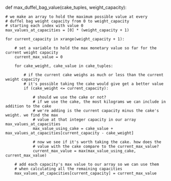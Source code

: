 def max_duffel_bag_value(cake_tuples, weight_capacity):

    # we make an array to hold the maximum possible value at every
    # duffel bag weight capacity from 0 to weight_capacity
    # starting each index with value 0
    max_values_at_capacities = [0] * (weight_capacity + 1)

    for current_capacity in xrange(weight_capacity + 1):

        # set a variable to hold the max monetary value so far for the current weight capacity
        current_max_value = 0

        for cake_weight, cake_value in cake_tuples:

            # if the current cake weighs as much or less than the current weight capacity
            # it's possible taking the cake would give get a better value
            if (cake_weight <= current_capacity):

                # should we use the cake or not?
                # if we use the cake, the most kilograms we can include in addition to the cake
                # we're adding is the current capacity minus the cake's weight. we find the max
                # value at that integer capacity in our array max_values_at_capacities
                max_value_using_cake = cake_value + max_values_at_capacities[current_capacity - cake_weight]

                # now we see if it's worth taking the cake. how does the
                # value with the cake compare to the current_max_value?
                current_max_value = max(max_value_using_cake, current_max_value)

        # add each capacity's max value to our array so we can use them
        # when calculating all the remaining capacities
        max_values_at_capacities[current_capacity] = current_max_value